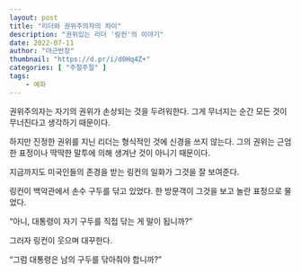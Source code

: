 ```yaml
---
layout: post 
title: "리더와 권위주의자의 차이"
description: "권위있는 리더 '링컨'의 이야기"
date: 2022-07-11
author: "야근반장"
thumbnail: "https://d.pr/i/d0Hq4Z+"
categories: [ "주절주절" ]
tags:
    - 예화
---
```


권위주의자는 자기의 권위가 손상되는 것을 두려워한다. 그게 무너지는 순간 모든 것이 무너진다고 생각하기 때문이다. 

하지만 진정한 권위를 지닌 리더는 형식적인 것에 신경을 쓰지 않는다. 그의 권위는 근엄한 표정이나 딱딱한 말투에 의해 생겨난 것이 아니기 때문이다. 

지금까지도 미국인들의 존경을 받는 링컨의 일화가 그것을 잘 보여준다.

링컨이 백악관에서 손수 구두를 닦고 있었다. 한 방문객이 그것을 보고 놀란 표정으로 물었다.

“아니, 대통령이 자기 구두를 직접 닦는 게 말이 됩니까?”

그러자 링컨이 웃으며 대꾸한다.

“그럼 대통령은 남의 구두를 닦아줘야 합니까?”

